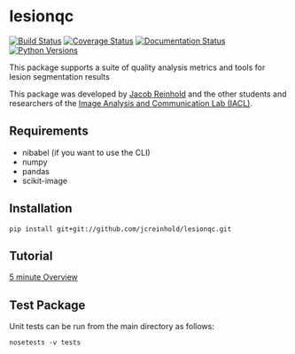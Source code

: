 lesionqc
========

[![Build Status](https://api.travis-ci.com/jcreinhold/lesionqc.svg?branch=master)](https://travis-ci.com/jcreinhold/lesionqc)
[![Coverage Status](https://coveralls.io/repos/github/jcreinhold/lesionqc/badge.svg?branch=master)](https://coveralls.io/github/jcreinhold/lesionqc?branch=master)
[![Documentation Status](https://readthedocs.org/projects/lesionqc/badge/?version=latest)](http://lesionqc.readthedocs.io/en/latest/?badge=latest)
[![Python Versions](https://img.shields.io/badge/python-3.6%20%7C%203.7-blue.svg)](https://www.python.org/downloads/release/python-360/)

This package supports a suite of quality analysis metrics and tools for lesion segmentation results

This package was developed by [Jacob Reinhold](https://jcreinhold.github.io) and the other students and researchers of the 
[Image Analysis and Communication Lab (IACL)](http://iacl.ece.jhu.edu/index.php/Main_Page).

Requirements
------------

- nibabel (if you want to use the CLI)
- numpy
- pandas
- scikit-image

Installation
------------

    pip install git+git://github.com/jcreinhold/lesionqc.git

Tutorial
--------

[5 minute Overview](https://github.com/jcreinhold/lesionqc/blob/master/tutorials/5min_tutorial.md)

Test Package
------------

Unit tests can be run from the main directory as follows:

    nosetests -v tests
